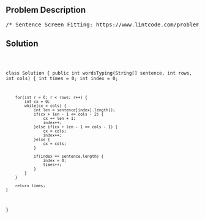 <!--
<style>
  body { font-family: Arial, sans-serif; }
  .container { max-width: 700px; margin: 0 auto; padding: 10px; }
  .comment-block { background-color: #f9f9f9; padding: 10px; border-left: 5px solid #ccc; overflow-wrap: break-word; white-space: pre-wrap; }
  .code-block { background-color: #f4f4f4; padding: 10px; border: 1px solid #ddd; overflow-wrap: break-word; white-space: pre-wrap; }
</style>
-->

<div class='container'>
<h2>Problem Description</h2>
<div class='comment-block'>
<pre>
/* Sentence Screen Fitting: https://www.lintcode.com/problem/sentence-screen-fitting/descriptionGiven a rows x cols screen and a sentence represented by a list of non-empty words,find how many times the given sentence can be fitted on the screen.ExampleGiven rows = 2, cols = 8, sentence = ["hello", "world"], retrun 1.Explanation:hello---world---The character '-' signifies an empty space on the screen.Given rows = 3, cols = 6, sentence = ["a", "bcd", "e"], return 2.Explanation:a-bcd-e-a---bcd-e-The character '-' signifies an empty space on the screen.Given rows = 4, cols = 5, sentence = ["I", "had", "apple", "pie"], return 1.Explanation:I-hadapplepie-Ihad--The character '-' signifies an empty space on the screen.NoticeA word cannot be split into two lines.The order of words in the sentence must remain unchanged.Two consecutive words in a line must be separated by a single space.Total words in the sentence won't exceed 100.Length of each word is greater than 0 and won't exceed 10.1 ≤ rows, cols ≤ 20,000*/</pre>
</div>

<h2>Solution</h2>
<div class='code-block'>
<pre><code class='language-java'>

class Solution {
    public int wordsTyping(String[] sentence, int rows, int cols) {
        int times = 0;
        int index = 0;
        
        for(int r = 0; r < rows; r++) {
            int cx = 0;
            while(cx < cols) {
                int len = sentence[index].length();
                if(cx + len - 1 <= cols - 2) {
                    cx += len + 1;
                    index++;
                }else if(cx + len - 1 == cols - 1) {
                    cx = cols;
                    index++;
                }else {
                    cx = cols;
                }
                
                if(index == sentence.length) {
                    index = 0;
                    times++;
                }
            }
        }
        
        return times;
    }
}
</code></pre>
</div>
</div>
